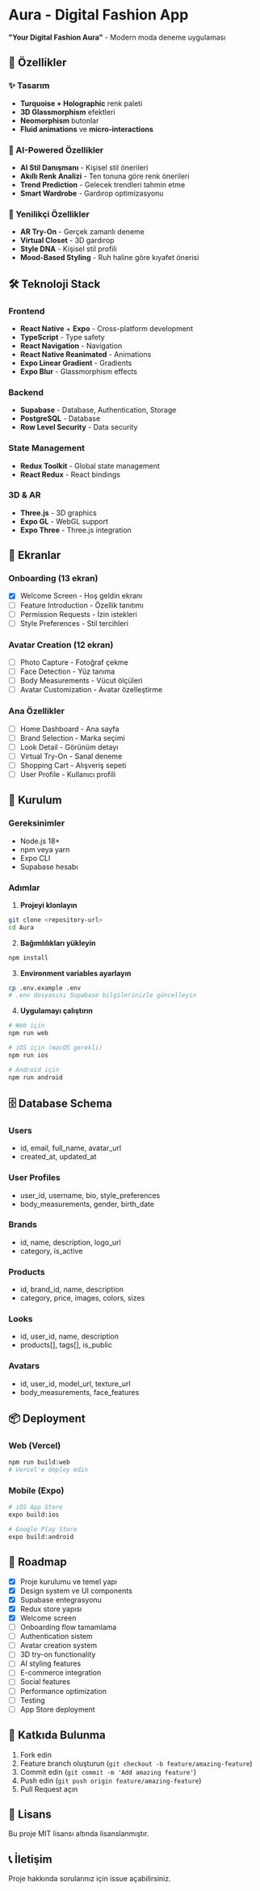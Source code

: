 # Aura - Digital Fashion App

**"Your Digital Fashion Aura"** - Modern moda deneme uygulaması

## 🎨 Özellikler

### ✨ Tasarım
- **Turquoise + Holographic** renk paleti
- **3D Glassmorphism** efektleri
- **Neomorphism** butonlar
- **Fluid animations** ve **micro-interactions**

### 🤖 AI-Powered Özellikler
- **AI Stil Danışmanı** - Kişisel stil önerileri
- **Akıllı Renk Analizi** - Ten tonuna göre renk önerileri
- **Trend Prediction** - Gelecek trendleri tahmin etme
- **Smart Wardrobe** - Gardırop optimizasyonu

### 🌟 Yenilikçi Özellikler
- **AR Try-On** - Gerçek zamanlı deneme
- **Virtual Closet** - 3D gardırop
- **Style DNA** - Kişisel stil profili
- **Mood-Based Styling** - Ruh haline göre kıyafet önerisi

## 🛠 Teknoloji Stack

### Frontend
- **React Native** + **Expo** - Cross-platform development
- **TypeScript** - Type safety
- **React Navigation** - Navigation
- **React Native Reanimated** - Animations
- **Expo Linear Gradient** - Gradients
- **Expo Blur** - Glassmorphism effects

### Backend
- **Supabase** - Database, Authentication, Storage
- **PostgreSQL** - Database
- **Row Level Security** - Data security

### State Management
- **Redux Toolkit** - Global state management
- **React Redux** - React bindings

### 3D & AR
- **Three.js** - 3D graphics
- **Expo GL** - WebGL support
- **Expo Three** - Three.js integration

## 📱 Ekranlar

### Onboarding (13 ekran)
- [x] Welcome Screen - Hoş geldin ekranı
- [ ] Feature Introduction - Özellik tanıtımı
- [ ] Permission Requests - İzin istekleri
- [ ] Style Preferences - Stil tercihleri

### Avatar Creation (12 ekran)
- [ ] Photo Capture - Fotoğraf çekme
- [ ] Face Detection - Yüz tanıma
- [ ] Body Measurements - Vücut ölçüleri
- [ ] Avatar Customization - Avatar özelleştirme

### Ana Özellikler
- [ ] Home Dashboard - Ana sayfa
- [ ] Brand Selection - Marka seçimi
- [ ] Look Detail - Görünüm detayı
- [ ] Virtual Try-On - Sanal deneme
- [ ] Shopping Cart - Alışveriş sepeti
- [ ] User Profile - Kullanıcı profili

## 🚀 Kurulum

### Gereksinimler
- Node.js 18+
- npm veya yarn
- Expo CLI
- Supabase hesabı

### Adımlar

1. **Projeyi klonlayın**
```bash
git clone <repository-url>
cd Aura
```

2. **Bağımlılıkları yükleyin**
```bash
npm install
```

3. **Environment variables ayarlayın**
```bash
cp .env.example .env
# .env dosyasını Supabase bilgilerinizle güncelleyin
```

4. **Uygulamayı çalıştırın**
```bash
# Web için
npm run web

# iOS için (macOS gerekli)
npm run ios

# Android için
npm run android
```

## 🗄 Database Schema

### Users
- id, email, full_name, avatar_url
- created_at, updated_at

### User Profiles
- user_id, username, bio, style_preferences
- body_measurements, gender, birth_date

### Brands
- id, name, description, logo_url
- category, is_active

### Products
- id, brand_id, name, description
- category, price, images, colors, sizes

### Looks
- id, user_id, name, description
- products[], tags[], is_public

### Avatars
- id, user_id, model_url, texture_url
- body_measurements, face_features

## 📦 Deployment

### Web (Vercel)
```bash
npm run build:web
# Vercel'e deploy edin
```

### Mobile (Expo)
```bash
# iOS App Store
expo build:ios

# Google Play Store
expo build:android
```

## 🎯 Roadmap

- [x] Proje kurulumu ve temel yapı
- [x] Design system ve UI components
- [x] Supabase entegrasyonu
- [x] Redux store yapısı
- [x] Welcome screen
- [ ] Onboarding flow tamamlama
- [ ] Authentication sistem
- [ ] Avatar creation system
- [ ] 3D try-on functionality
- [ ] AI styling features
- [ ] E-commerce integration
- [ ] Social features
- [ ] Performance optimization
- [ ] Testing
- [ ] App Store deployment

## 🤝 Katkıda Bulunma

1. Fork edin
2. Feature branch oluşturun (`git checkout -b feature/amazing-feature`)
3. Commit edin (`git commit -m 'Add amazing feature'`)
4. Push edin (`git push origin feature/amazing-feature`)
5. Pull Request açın

## 📄 Lisans

Bu proje MIT lisansı altında lisanslanmıştır.

## 📞 İletişim

Proje hakkında sorularınız için issue açabilirsiniz.
